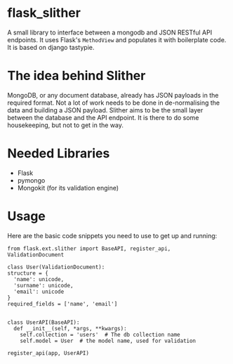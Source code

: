 flask_slither
=============

A small library to interface between a mongodb and JSON RESTful API endpoints.
It uses Flask's `MethodView` and populates it with boilerplate code. It is based
on django tastypie.

The idea behind Slither
=======================
MongoDB, or any document database, already has JSON payloads in the required
format. Not a lot of work needs to be done in de-normalising the data and 
building a JSON payload. Slither aims to be the small layer between the 
database and the API endpoint. It is there to do some housekeeping, but not to
get in the way.

Needed Libraries
================
 * Flask
 * pymongo
 * Mongokit (for its validation engine)

Usage
=====
Here are the basic code snippets you need to use to get up and running:

    from flask.ext.slither import BaseAPI, register_api, ValidationDocument

    class User(ValidationDocument):
    structure = {
      'name': unicode,
      'surname': unicode,
      'email': unicode
    }
    required_fields = ['name', 'email']


    class UserAPI(BaseAPI):
      def __init__(self, *args, **kwargs):
        self.collection = 'users'  # The db collection name
        self.model = User  # the model name, used for validation

    register_api(app, UserAPI)
